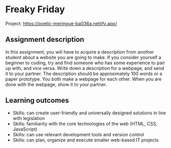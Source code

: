# Freaky Friday

Project: https://poetic-meringue-ba036a.netlify.app/

## Assignment description
In this assignment, you will have to acquire a description from another student about a website you are 
going to make. If you consider yourself a beginner to coding, try and find someone who has some 
experience to pair up with, and vice versa. 
Write down a description for a webpage, and send it to your partner. The description should be 
approximately 100 words or a paper prototype. You both make a webpage for each other. When you are 
done with the webpage, show it to your partner. 

## Learning outcomes
* Skills: can create user-friendly and universally designed solutions in line with legislation
* Skills: familiarity with the core technologies of the web (HTML, CSS, JavaScript)
* Skills: can use relevant development tools and version control
* Skills: can plan, organize and execute smaller web-based IT projects
